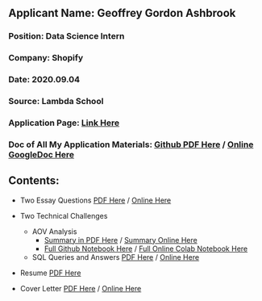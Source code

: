 ## Applicant Name: Geoffrey Gordon Ashbrook
### Position:       Data Science Intern
### Company:        Shopify
### Date:           2020.09.04
### Source:         Lambda School
### Application Page: [Link Here](https://jobs.lever.co/shopify/826aebdc-5015-411b-a38f-96d8af52d263/apply)  
### Doc of All My Application Materials: [Github PDF Here](https://github.com/lineality/sales_data_challenge_gg_ashbrook/blob/master/application_materials/All%20Shopify%20Application%20Materials%20G.G.Ashbrook%20v17.pdf)  / [Online GoogleDoc Here](https://docs.google.com/document/d/1IiMkQkQO375K296Wn61dwXep789bFXa4Oe-im7jLKek/edit?usp=sharing)


## Contents:
- Two Essay Questions [PDF Here](https://github.com/lineality/sales_data_challenge_gg_ashbrook/blob/master/application_materials/Two%20Essay%20Questions.pdf) / [Online Here](https://docs.google.com/document/d/1nCqR85ZoMrO8SNJNHKomPNh0Kz40BwBBdn4tLdq9ZLM/edit?usp=sharing)
- Two Technical Challenges
	- AOV Analysis 
		- [Summary in PDF Here](https://github.com/lineality/sales_data_challenge_gg_ashbrook/blob/master/application_materials/AOV%20Analysis%20Summary%20G.G.Ashbrook%20v3.pdf)  / [Summary Online Here](https://docs.google.com/document/d/1IiMkQkQO375K296Wn61dwXep789bFXa4Oe-im7jLKek/edit?usp=sharing)
		- [Full Github Notebook Here](https://github.com/lineality/sales_data_challenge_gg_ashbrook/blob/master/application_materials/Notebook_All_AOV_analysis_G_G_Ashbrook_v26.ipynb) / [Full Online Colab Notebook Here](https://colab.research.google.com/drive/1wjsghDJMOeADTvipP-57Ey3BSmEj2Ps3?usp=sharing)
	- SQL Queries and Answers [PDF Here](https://github.com/lineality/sales_data_challenge_gg_ashbrook/blob/master/application_materials/SQL%20Queries%20and%20Answers%20G.G.Ashbrook.pdf) / [Online Here](https://docs.google.com/document/d/1kyQjIWmFTUY4ddKVR9TcwoMVAd-AWucq9kzRnxF1__A/edit?usp=sharing)

- Resume [PDF Here]()

- Cover Letter [PDF Here](https://github.com/lineality/sales_data_challenge_gg_ashbrook/blob/master/application_materials/Cover_Letter_GGAshbrook_Shopify.pdf)  / [Online Here](https://docs.google.com/document/d/1cmikY7SjV0Xz1847Rphl_ZaCsaRh0ecbDH56QBk4YZg/edit?usp=sharing)
